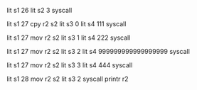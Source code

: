 lit s1 26
lit s2 3
syscall

lit s1 27
cpy r2 s2
lit s3 0
lit s4 111
syscall

lit s1 27
mov r2 s2
lit s3 1
lit s4 222
syscall

lit s1 27
mov r2 s2
lit s3 2
lit s4 999999999999999999
syscall

lit s1 27
mov r2 s2
lit s3 3
lit s4 444
syscall

lit s1 28
mov r2 s2
lit s3 2
syscall
printr r2